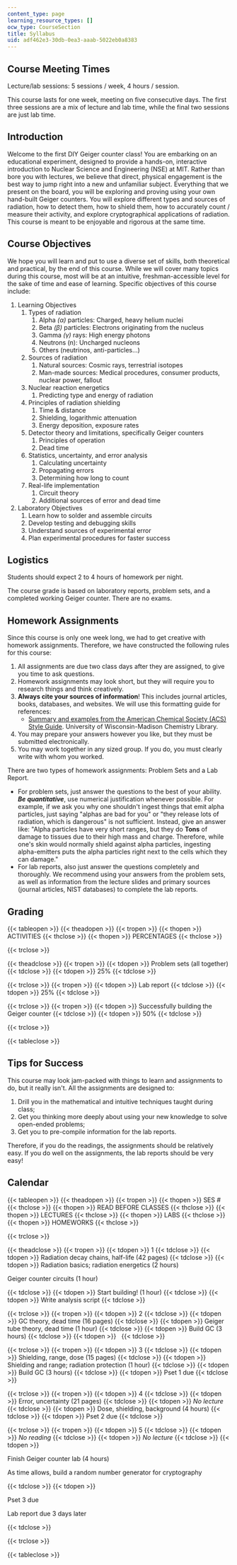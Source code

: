 ```yaml
---
content_type: page
learning_resource_types: []
ocw_type: CourseSection
title: Syllabus
uid: adf462e3-30db-0ea3-aaab-5022eb0a8383
---
```


Course Meeting Times
--------------------

Lecture/lab sessions: 5 sessions / week, 4 hours / session.

This course lasts for one week, meeting on five consecutive days. The first three sessions are a mix of lecture and lab time, while the final two sessions are just lab time.

Introduction
------------

Welcome to the first DIY Geiger counter class! You are embarking on an educational experiment, designed to provide a hands-on, interactive introduction to Nuclear Science and Engineering (NSE) at MIT. Rather than bore you with lectures, we believe that direct, physical engagement is the best way to jump right into a new and unfamiliar subject. Everything that we present on the board, you will be exploring and proving using your own hand-built Geiger counters. You will explore different types and sources of radiation, how to detect them, how to shield them, how to accurately count / measure their activity, and explore cryptographical applications of radiation. This course is meant to be enjoyable and rigorous at the same time.

Course Objectives
-----------------

We hope you will learn and put to use a diverse set of skills, both theoretical and practical, by the end of this course. While we will cover many topics during this course, most will be at an intuitive, freshman-accessible level for the sake of time and ease of learning. Specific objectives of this course include:

1.  Learning Objectives
    1.  Types of radiation
        1.  Alpha _(α)_ particles: Charged, heavy helium nuclei
        2.  Beta _(β)_ particles: Electrons originating from the nucleus
        3.  Gamma _(γ)_ rays: High energy photons
        4.  Neutrons (n): Uncharged nucleons
        5.  Others (neutrinos, anti-particles...)
    2.  Sources of radiation
        1.  Natural sources: Cosmic rays, terrestrial isotopes
        2.  Man-made sources: Medical procedures, consumer products, nuclear power, fallout
    3.  Nuclear reaction energetics
        1.  Predicting type and energy of radiation
    4.  Principles of radiation shielding
        1.  Time & distance
        2.  Shielding, logarithmic attenuation
        3.  Energy deposition, exposure rates
    5.  Detector theory and limitations, specifically Geiger counters
        1.  Principles of operation
        2.  Dead time
    6.  Statistics, uncertainty, and error analysis
        1.  Calculating uncertainty
        2.  Propagating errors
        3.  Determining how long to count
    7.  Real-life implementation
        1.  Circuit theory
        2.  Additional sources of error and dead time
2.  Laboratory Objectives
    1.  Learn how to solder and assemble circuits
    2.  Develop testing and debugging skills
    3.  Understand sources of experimental error
    4.  Plan experimental procedures for faster success

Logistics
---------

Students should expect 2 to 4 hours of homework per night.

The course grade is based on laboratory reports, problem sets, and a completed working Geiger counter. There are no exams.

Homework Assignments
--------------------

Since this course is only one week long, we had to get creative with homework assignments. Therefore, we have constructed the following rules for this course:

1.  All assignments are due two class days after they are assigned, to give you time to ask questions.
2.  Homework assignments may look short, but they will require you to research things and think creatively.
3.  **Always cite your sources of information**! This includes journal articles, books, databases, and websites. We will use this formatting guide for references:
    *   [Summary and examples from the American Chemical Society (ACS) Style Guide](http://www.library.wisc.edu/chemistry/research-help/write-and-cite/acs-style-guide/). University of Wisconsin-Madison Chemistry Library.
4.  You may prepare your answers however you like, but they must be submitted electronically.
5.  You may work together in any sized group. If you do, you must clearly write with whom you worked.

There are two types of homework assignments: Problem Sets and a Lab Report.

*   For problem sets, just answer the questions to the best of your ability. **_Be quantitative_**, use numerical justification whenever possible. For example, if we ask you why one shouldn't ingest things that emit alpha particles, just saying "alphas are bad for you" or "they release lots of radiation, which is dangerous" is not sufficient. Instead, give an answer like: "Alpha particles have very short ranges, but they do **Tons** of damage to tissues due to their high mass and charge. Therefore, while one's skin would normally shield against alpha particles, ingesting alpha-emitters puts the alpha particles right next to the cells which they can damage."
*   For lab reports, also just answer the questions completely and thoroughly. We recommend using your answers from the problem sets, as well as information from the lecture slides and primary sources (journal articles, NIST databases) to complete the lab reports.

Grading
-------

{{< tableopen >}}
{{< theadopen >}}
{{< tropen >}}
{{< thopen >}}
ACTIVITIES
{{< thclose >}}
{{< thopen >}}
PERCENTAGES
{{< thclose >}}

{{< trclose >}}

{{< theadclose >}}
{{< tropen >}}
{{< tdopen >}}
Problem sets (all together)
{{< tdclose >}}
{{< tdopen >}}
25%
{{< tdclose >}}

{{< trclose >}}
{{< tropen >}}
{{< tdopen >}}
Lab report
{{< tdclose >}}
{{< tdopen >}}
25%
{{< tdclose >}}

{{< trclose >}}
{{< tropen >}}
{{< tdopen >}}
Successfully building the Geiger counter
{{< tdclose >}}
{{< tdopen >}}
50%
{{< tdclose >}}

{{< trclose >}}

{{< tableclose >}}

Tips for Success
----------------

This course may look jam-packed with things to learn and assignments to do, but it really isn't. All the assignments are designed to:

1.  Drill you in the mathematical and intuitive techniques taught during class;
2.  Get you thinking more deeply about using your new knowledge to solve open-ended problems;
3.  Get you to pre-compile information for the lab reports.

Therefore, if you do the readings, the assignments should be relatively easy. If you do well on the assignments, the lab reports should be very easy!

Calendar
--------

{{< tableopen >}}
{{< theadopen >}}
{{< tropen >}}
{{< thopen >}}
SES #
{{< thclose >}}
{{< thopen >}}
READ BEFORE CLASSES
{{< thclose >}}
{{< thopen >}}
LECTURES
{{< thclose >}}
{{< thopen >}}
LABS
{{< thclose >}}
{{< thopen >}}
HOMEWORKS
{{< thclose >}}

{{< trclose >}}

{{< theadclose >}}
{{< tropen >}}
{{< tdopen >}}
1
{{< tdclose >}}
{{< tdopen >}}
Radiation decay chains, half-life (42 pages)
{{< tdclose >}}
{{< tdopen >}}
Radiation basics; radiation energetics (2 hours)

Geiger counter circuits (1 hour)


{{< tdclose >}}
{{< tdopen >}}
Start building! (1 hour)
{{< tdclose >}}
{{< tdopen >}}
Write analysis script
{{< tdclose >}}

{{< trclose >}}
{{< tropen >}}
{{< tdopen >}}
2
{{< tdclose >}}
{{< tdopen >}}
GC theory, dead time (16 pages)
{{< tdclose >}}
{{< tdopen >}}
Geiger tube theory, dead time (1 hour)
{{< tdclose >}}
{{< tdopen >}}
Build GC (3 hours)
{{< tdclose >}}
{{< tdopen >}}
 
{{< tdclose >}}

{{< trclose >}}
{{< tropen >}}
{{< tdopen >}}
3
{{< tdclose >}}
{{< tdopen >}}
Shielding, range, dose (15 pages)
{{< tdclose >}}
{{< tdopen >}}
Shielding and range; radiation protection (1 hour)
{{< tdclose >}}
{{< tdopen >}}
Build GC (3 hours)
{{< tdclose >}}
{{< tdopen >}}
Pset 1 due
{{< tdclose >}}

{{< trclose >}}
{{< tropen >}}
{{< tdopen >}}
4
{{< tdclose >}}
{{< tdopen >}}
Error, uncertainty (21 pages)
{{< tdclose >}}
{{< tdopen >}}
_No lecture_
{{< tdclose >}}
{{< tdopen >}}
Dose, shielding, background (4 hours)
{{< tdclose >}}
{{< tdopen >}}
Pset 2 due
{{< tdclose >}}

{{< trclose >}}
{{< tropen >}}
{{< tdopen >}}
5
{{< tdclose >}}
{{< tdopen >}}
_No reading_
{{< tdclose >}}
{{< tdopen >}}
_No lecture_
{{< tdclose >}}
{{< tdopen >}}


Finish Geiger counter lab (4 hours)

As time allows, build a random number generator for cryptography


{{< tdclose >}}
{{< tdopen >}}


Pset 3 due

Lab report due 3 days later


{{< tdclose >}}

{{< trclose >}}

{{< tableclose >}}